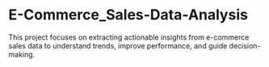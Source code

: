 # E-Commerce_Sales-Data-Analysis
 This project focuses on extracting actionable insights from e-commerce sales data to understand trends, improve performance, and guide decision-making. 
